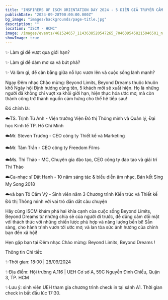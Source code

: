 ```yaml
---
title: "INSPIRERS OF ISCM ORIENTATION DAY 2024 - 5 DIỄN GIẢ TRUYỀN CẢM HỨNG SẼ XUẤT HIỆN NGAY TRONG ĐÊM HỘI HÔM NAY"
publishDate: "2024-09-28T00:00:00.000Z"
bg_image: "images/backgrounds/page-title.jpg"
description: "" 
location: "ISCM - HCMC"
image: /images/events/461524657_1143638520547265_7046395458215046501_n.jpg
showImage: true
---
```


✨  Làm gì để vượt qua giới hạn?

✨ Làm gì để dám mơ xa và bứt phá?

✨ Và làm gì, để cân bằng giữa nỗ lực vươn lên và cuộc sống lành mạnh?

Ngay Đêm nhạc Chào mừng: Beyond Limits, Beyond Dreams thuộc khuôn khổ Ngày hội Định hướng cùng tên, 5 khách mời sẽ xuất hiện. Họ là những người đã không chỉ vượt xa khỏi giới hạn, hiện thực hóa ước mơ, mà còn thành công trở thành nguồn cảm hứng cho thế hệ tiếp sau! 

Đó chính là:

☁️TS. Trịnh Tú Anh - Viện trưởng Viện Đô thị Thông minh và Quản lý, Đại học Kinh tế TP. Hồ Chí Minh

☁️Mr. Steven Trương - CEO công ty Thiết kế và Marketing

☁️Mr. Tâm Trần - CEO công ty Freedom Films

☁️Ms. Thi Thảo - MC, Chuyên gia đào tạo, CEO công ty đào tạo và giải trí Thi Thảo

☁️Ca-nhạc sĩ Dật Hanh -  10 năm sáng tác & biểu diễn âm nhạc, Bán kết Sing My Song 2018

☁️và bạn Tô Cẩm Vỹ - Sinh viên năm 3 Chương trình Kiến trúc và Thiết kế Đô thị Thông minh với vai trò dẫn dắt câu chuyện

Hãy cùng ISCM khám phá hai khía cạnh của cuộc sống Beyond Limits, Beyond Dreams từ những chia sẻ của người đi trước, để dũng cảm đối mặt với thách thức với những chiến lược phù hợp và năng lượng bền bỉ! Sẵn sàng, cho hành trình vươn tới ước mơ, và lan tỏa sức ảnh hưởng của chính bạn đến xã hội!

Hẹn gặp bạn tại Đêm nhạc Chào mừng: Beyond Limits, Beyond Dreams !

Thông tin Chi tiết:

✨Thời gian: 18:00 | 28/09/2024

✨Địa điểm: Hội trường A.116 | UEH Cơ sở A, 59C Nguyễn Đình Chiểu, Quận 3, TP. HCM

✨Lưu ý: sinh viên UEH tham gia chương trình check in tại sảnh A1. Thời gian check in bắt đầu lúc 17:30.